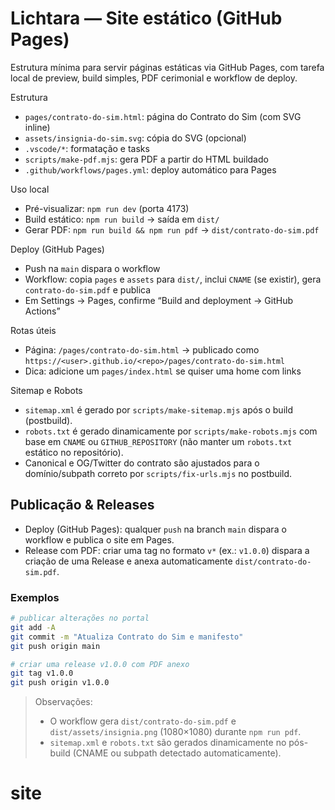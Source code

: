 Lichtara — Site estático (GitHub Pages)
======================================

Estrutura mínima para servir páginas estáticas via GitHub Pages, com tarefa local de preview, build simples, PDF cerimonial e workflow de deploy.

Estrutura
- `pages/contrato-do-sim.html`: página do Contrato do Sim (com SVG inline)
- `assets/insignia-do-sim.svg`: cópia do SVG (opcional)
- `.vscode/*`: formatação e tasks
- `scripts/make-pdf.mjs`: gera PDF a partir do HTML buildado
- `.github/workflows/pages.yml`: deploy automático para Pages

Uso local
- Pré-visualizar: `npm run dev` (porta 4173)
- Build estático: `npm run build` → saída em `dist/`
- Gerar PDF: `npm run build && npm run pdf` → `dist/contrato-do-sim.pdf`

Deploy (GitHub Pages)
- Push na `main` dispara o workflow
- Workflow: copia `pages` e `assets` para `dist/`, inclui `CNAME` (se existir), gera `contrato-do-sim.pdf` e publica
- Em Settings → Pages, confirme “Build and deployment → GitHub Actions”

Rotas úteis
- Página: `/pages/contrato-do-sim.html` → publicado como `https://<user>.github.io/<repo>/pages/contrato-do-sim.html`
- Dica: adicione um `pages/index.html` se quiser uma home com links

Sitemap e Robots
- `sitemap.xml` é gerado por `scripts/make-sitemap.mjs` após o build (postbuild).
- `robots.txt` é gerado dinamicamente por `scripts/make-robots.mjs` com base em `CNAME` ou `GITHUB_REPOSITORY` (não manter um `robots.txt` estático no repositório).
- Canonical e OG/Twitter do contrato são ajustados para o domínio/subpath correto por `scripts/fix-urls.mjs` no postbuild.

## Publicação & Releases

- Deploy (GitHub Pages): qualquer `push` na branch `main` dispara o workflow e publica o site em Pages.
- Release com PDF: criar uma tag no formato `v*` (ex.: `v1.0.0`) dispara a criação de uma Release e anexa automaticamente `dist/contrato-do-sim.pdf`.

### Exemplos

```bash
# publicar alterações no portal
git add -A
git commit -m "Atualiza Contrato do Sim e manifesto"
git push origin main

# criar uma release v1.0.0 com PDF anexo
git tag v1.0.0
git push origin v1.0.0
```

> Observações:
>
> - O workflow gera `dist/contrato-do-sim.pdf` e `dist/assets/insignia.png` (1080×1080) durante `npm run pdf`.
> - `sitemap.xml` e `robots.txt` são gerados dinamicamente no pós-build (CNAME ou subpath detectado automaticamente).
# site
